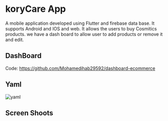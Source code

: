 # koryCare App

A mobile application developed using Flutter and firebase data base. It supports Android and IOS and web.
 It allows the users to buy Cosmitics products. we have a dash board to allow user to add products or remove it and edit.

## DashBoard

Code: https://github.com/Mohamedihab29592/dashboard-ecommerce

## Yaml
![yaml](https://github.com/Mohamedihab29592/koryCareApp/assets/64233832/85fd04e7-e5df-424b-9efb-1f20b316f1bf)


## Screen Shoots


